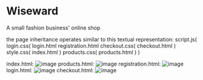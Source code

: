 # Wiseward
A small fashion business' online shop

the page inheritance operates similar to this textual representation:
script.js(
  login.css(
    login.html
    registration.html
    checkout.css(
        checkout.html
    )
  style.css(
    index.html
  )
    products.css(
      products.html
    )
)

index.html: ![image](https://user-images.githubusercontent.com/130578074/233722876-7598c2f6-8cd8-4814-b41f-3a846cb80c29.png)
products.html: ![image](https://user-images.githubusercontent.com/130578074/233722974-04b12971-306e-4c52-91df-482bf7ae021b.png)
registration.html: ![image](https://user-images.githubusercontent.com/130578074/233723028-2a066a0f-53d6-4d6b-9fd4-8e4437cc967f.png)
login.html: ![image](https://user-images.githubusercontent.com/130578074/233723104-94efce63-8f11-4fcf-a9dc-fb043e429151.png)
checkout.html: ![image](https://user-images.githubusercontent.com/130578074/233723167-350f73e0-59e7-40f4-a6ca-17c53fb5564f.png)
